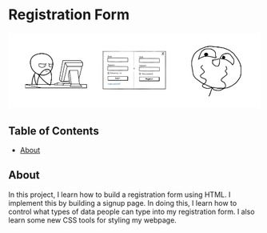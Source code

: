 <h1>Registration Form</h1>
<a href="https://github.com/Huclark/memes"><img src="https://github.com/Huclark/memes/blob/main/registration%20form%20meme.jpg?raw=true alt="A meme on registration></a>

## Table of Contents
- [About](#about)

## About
In this project, I learn how to build a registration form using HTML. I implement this by building a signup page. In doing this, I learn how to control what types of data people can type into my registration form. I also learn some new CSS tools for styling my webpage.
